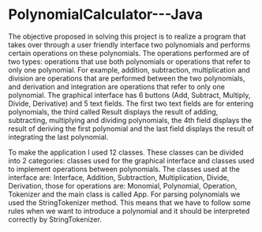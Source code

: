 # PolynomialCalculator---Java

The objective proposed in solving this project is to realize a program that takes over through a user friendly interface two polynomials and performs certain operations on these polynomials. The operations performed are of two types: operations that use both polynomials or operations that refer to only one polynomial. For example, addition, subtraction, multiplication and division are operations that are performed between the two polynomials, and derivation and integration are operations that refer to only one polynomial.
The graphical interface has 6 buttons (Add, Subtract, Multiply, Divide, Derivative) and 5 text fields. The first two text fields are for entering polynomials, the third called Result displays the result of adding, subtracting, multiplying and dividing polynomials, the 4th field displays the result of deriving the first polynomial and the last field displays the result of integrating the last polynomial.

To make the application I used 12 classes. These classes can be divided into 2 categories: classes used for the graphical interface and classes used to implement operations between polynomials. The classes used at the interface are: Interface, Addition, Subtraction, Multiplication, Divide, Derivation, those for operations are: Monomial, Polynomial, Operation, Tokenizer and the main class is called App.
For parsing polynomials we used the StringTokenizer method. This means that we have to follow some rules when we want to introduce a polynomial and it should be interpreted correctly by StringTokenizer.
